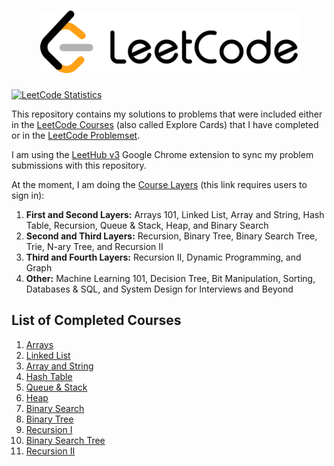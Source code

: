 <h1 align="center"><img src="leetcode_logo.svg" height="100" title="LeetCode"/></h1>

<a href="https://leetcode.com/u/ivan8g5m2d3k7/"> 
         <img src="https://leetcard.jacoblin.cool/ivan8g5m2d3k7?theme=light&font=Noto%20Sans&animation=false" height="165" title="LeetCode Statistics"/></a>
         
This repository contains my solutions to problems that were included either in the [LeetCode Courses](https://leetcode.com/explore/) (also called Explore Cards) that I have completed or in the [LeetCode Problemset](https://leetcode.com/problemset/).

I am using the [LeetHub v3](https://chromewebstore.google.com/u/1/detail/leethub-v3/kdkgpjpenaeoodajljkflmlnkoihkmda) Google Chrome extension to sync my problem submissions with this repository.

At the moment, I am doing the [Course Layers](https://leetcode.com/explore/learn/card/the-leetcode-beginners-guide/679/sql-syntax/4358/) (this link requires users to sign in):
<ol>
  <li><b>First and Second Layers:</b> Arrays 101, Linked List, Array and String, Hash Table, Recursion, Queue & Stack, Heap, and Binary Search</li>
  <li><b>Second and Third Layers:</b> Recursion, Binary Tree, Binary Search Tree, Trie, N-ary Tree, and Recursion II</li>
  <li><b>Third and Fourth Layers:</b> Recursion II, Dynamic Programming, and Graph</li>
  <li><b>Other:</b> Machine Learning 101, Decision Tree, Bit Manipulation, Sorting, Databases & SQL, and System Design for Interviews and Beyond</li>
</ol>

## List of Completed Courses

<ol>
         <li><a href="https://leetcode.com/explore/learn/card/fun-with-arrays/">Arrays</a></li>
         <li><a href="https://leetcode.com/explore/learn/card/linked-list/">Linked List</a></li>
         <li><a href="https://leetcode.com/explore/learn/card/array-and-string/">Array and String</a></li>
         <li><a href="https://leetcode.com/explore/learn/card/hash-table/">Hash Table</a></li>
         <li><a href="https://leetcode.com/explore/learn/card/queue-stack/">Queue & Stack</a></li>
         <li><a href="https://leetcode.com/explore/learn/card/heap/">Heap</a></li>
         <li><a href="https://leetcode.com/explore/learn/card/binary-search/">Binary Search</a></li>
         <li><a href="https://leetcode.com/explore/learn/card/data-structure-tree/">Binary Tree</a></li>
         <li><a href="https://leetcode.com/explore/learn/card/recursion-i/">Recursion I</a></li>
         <li><a href="https://leetcode.com/explore/learn/card/introduction-to-data-structure-binary-search-tree/">Binary Search Tree</a></li>
         <li><a href="https://leetcode.com/explore/learn/card/recursion-ii/">Recursion II</a></li>
</ol>
